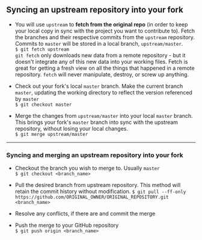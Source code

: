 ## Syncing an upstream repository into your fork

* You will use `upstream` to __fetch from the original repo__ (in order to keep your local copy in sync with the project you want to contribute to). Fetch the branches and their respective commits from the `upstream` repository. Commits to `master` will be stored in a local branch, `upstream/master`.  
`$ git fetch upstream`  
`git fetch` only downloads new data from a remote repository - but it doesn't integrate any of this new data into your working files. Fetch is great for getting a fresh view on all the things that happened in a remote repository. `fetch` will never manipulate, destroy, or screw up anything.

* Check out your fork's local `master` branch.  Make the current branch `master`, updating the working directory to reflect the version referenced by `master`  
`$ git checkout master`

* Merge the changes from `upstream/master` into your local `master`  branch. This brings your fork's `master` branch into sync with the upstream repository, without losing your local changes.  
`$ git merge upstream/master`

---

### Syncing and merging an upstream repository into your fork

* Checkout the branch you wish to merge to.  Usually `master`  
  `$ git checkout <branch_name>`

* Pull the desired branch from upstream repository. This method will retain the commit history without modification.
`$ git pull --ff-only https://github.com/ORIGINAL_OWNER/ORIGINAL_REPOSITORY.git <branch_name>`  

* Resolve any conflicts, if there are and commit the merge

* Push the merge to your GitHub repository  
  `$ git push origin <branch_name>`
